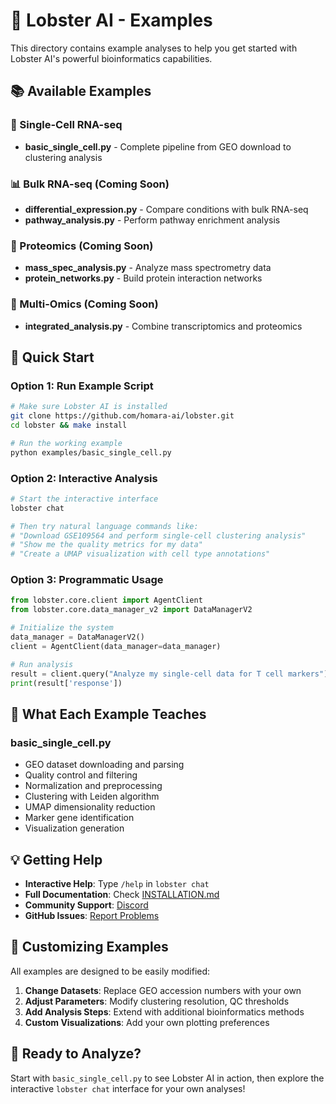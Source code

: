 # 🦞 Lobster AI - Examples

This directory contains example analyses to help you get started with Lobster AI's powerful bioinformatics capabilities.

## 📚 Available Examples

### 🧬 Single-Cell RNA-seq
- **basic_single_cell.py** - Complete pipeline from GEO download to clustering analysis

### 📊 Bulk RNA-seq (Coming Soon)
- **differential_expression.py** - Compare conditions with bulk RNA-seq
- **pathway_analysis.py** - Perform pathway enrichment analysis

### 🧪 Proteomics (Coming Soon)
- **mass_spec_analysis.py** - Analyze mass spectrometry data
- **protein_networks.py** - Build protein interaction networks

### 🔗 Multi-Omics (Coming Soon)
- **integrated_analysis.py** - Combine transcriptomics and proteomics

## 🚀 Quick Start

### **Option 1: Run Example Script**
```bash
# Make sure Lobster AI is installed
git clone https://github.com/homara-ai/lobster.git
cd lobster && make install

# Run the working example
python examples/basic_single_cell.py
```

### **Option 2: Interactive Analysis**
```bash
# Start the interactive interface
lobster chat

# Then try natural language commands like:
# "Download GSE109564 and perform single-cell clustering analysis"
# "Show me the quality metrics for my data"
# "Create a UMAP visualization with cell type annotations"
```

### **Option 3: Programmatic Usage**
```python
from lobster.core.client import AgentClient
from lobster.core.data_manager_v2 import DataManagerV2

# Initialize the system
data_manager = DataManagerV2()
client = AgentClient(data_manager=data_manager)

# Run analysis
result = client.query("Analyze my single-cell data for T cell markers")
print(result['response'])
```

## 🎯 **What Each Example Teaches**

### **basic_single_cell.py**
- GEO dataset downloading and parsing
- Quality control and filtering
- Normalization and preprocessing  
- Clustering with Leiden algorithm
- UMAP dimensionality reduction
- Marker gene identification
- Visualization generation

## 💡 **Getting Help**

- **Interactive Help**: Type `/help` in `lobster chat`
- **Full Documentation**: Check [INSTALLATION.md](../INSTALLATION.md)
- **Community Support**: [Discord](https://discord.gg/homaraai)
- **GitHub Issues**: [Report Problems](https://github.com/homara-ai/lobster/issues)

## 🔧 **Customizing Examples**

All examples are designed to be easily modified:

1. **Change Datasets**: Replace GEO accession numbers with your own
2. **Adjust Parameters**: Modify clustering resolution, QC thresholds
3. **Add Analysis Steps**: Extend with additional bioinformatics methods
4. **Custom Visualizations**: Add your own plotting preferences

## 🌟 **Ready to Analyze?**

Start with `basic_single_cell.py` to see Lobster AI in action, then explore the interactive `lobster chat` interface for your own analyses!
